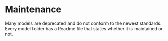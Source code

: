 # Maintenance

Many models are deprecated and do not conform to the newest standards. Every model folder has a Readme file that states whether it is maintained or not.
